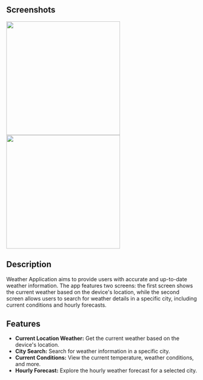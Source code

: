 ## **Screenshots**
<img src="https://i.imgur.com/DwfZ4zf.png" width="300"> <img src="https://i.imgur.com/3Dtk4wO.png" width="300"> 

## Description

Weather Application aims to provide users with accurate and up-to-date weather information. The app features two screens: the first screen shows the current weather based on the device's location, while the second screen allows users to search for weather details in a specific city, including current conditions and hourly forecasts.

## Features

- **Current Location Weather:** Get the current weather based on the device's location.
- **City Search:** Search for weather information in a specific city.
- **Current Conditions:** View the current temperature, weather conditions, and more.
- **Hourly Forecast:** Explore the hourly weather forecast for a selected city.
